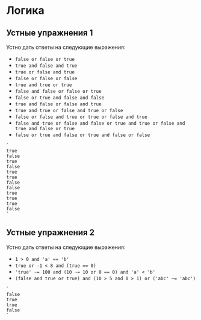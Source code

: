 # Логика

## Устные упражнения 1

Устно дать ответы на следующие выражения:

- `false or false or true`
- `true and false and true`
- `true or false and true`
- `false or false or false`
- `true and true or true`
- `false and false or false or true`
- `false or true and false and false`
- `true and false or false and true`
- `true and true or false and true or false`
- `false or false and true or true or false and true`
- `false and true or false and false or true and true or false and true and false or true`
- `false or true and false or true and false or false`

````{toggle}
`
true 
false 
true 
false 
true 
true 
false 
false 
true 
true 
true 
false
`
````

## Устные упражнения 2
  
Устно дать ответы на следующие выражения:
- `1 > 0 and 'a' == 'b'`
- `true or -1 < 8 and (true == 0)`
- `'true' ~= 100 and (10 ~= 10 or 0 == 0) and 'a' < 'b'`
- `(false and true or true) and (10 > 5 and 0 > 1) or ('abc' ~= 'abc')`

````{toggle}
`
false 
true 
true 
false 
`
````